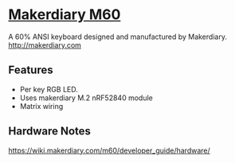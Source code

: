 # [Makerdiary M60](https://wiki.makerdiary.com/m60)

A 60% ANSI keyboard designed and manufactured by Makerdiary.
http://makerdiary.com

## Features

- Per key RGB LED.
- Uses makerdiary M.2 nRF52840 module
- Matrix wiring

## Hardware Notes

https://wiki.makerdiary.com/m60/developer_guide/hardware/

